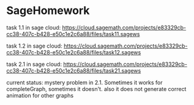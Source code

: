 # SageHomework

task 1.1 in sage cloud:
https://cloud.sagemath.com/projects/e83329cb-cc38-407c-b428-e50c1e2c6a88/files/task11.sagews

task 1.2 in sage cloud:
https://cloud.sagemath.com/projects/e83329cb-cc38-407c-b428-e50c1e2c6a88/files/task12.sagews

task 2.1 in sage cloud:
https://cloud.sagemath.com/projects/e83329cb-cc38-407c-b428-e50c1e2c6a88/files/task21.sagews

current status: mystery problem in 2.1. Sometimes it works for completeGraph, sometimes it doesn't. also it does not generate correct animation for other graphs